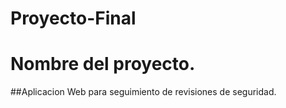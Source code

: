 # Proyecto-Final
# Nombre del proyecto.
##Aplicacion Web para seguimiento de revisiones de seguridad.

